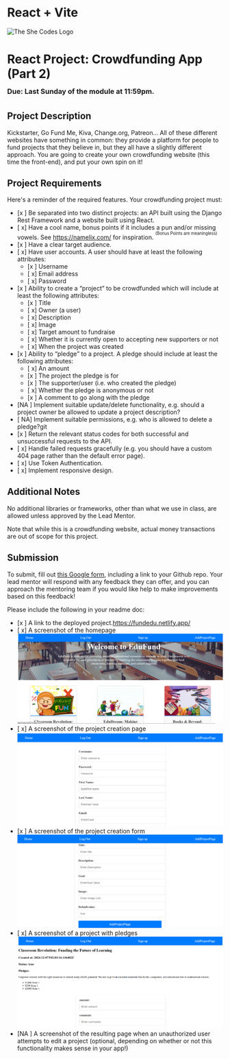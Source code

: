 # React + Vite

![The She Codes Logo](../../global_images/logo.png)

# React Project: Crowdfunding App (Part 2)<br><sub><sup><sub>Due: Last Sunday of the module at 11:59pm.</sub></sup></sub>

## Project Description

Kickstarter, Go Fund Me, Kiva, Change.org, Patreon… All of these different websites have something in common: they provide a platform for people to fund projects that they believe in, but they all have a slightly different approach. You are going to create your own crowdfunding website (this time the front-end), and put your own spin on it!

## Project Requirements

Here's a reminder of the required features. Your crowdfunding project must:

- [x ] Be separated into two distinct projects: an API built using the Django Rest Framework and a website built using React.
- [ x] Have a cool name, bonus points if it includes a pun and/or missing vowels. See https://namelix.com/ for inspiration. <sup><sup>(Bonus Points are meaningless)</sup></sup>
- [x ] Have a clear target audience.
- [ x] Have user accounts. A user should have at least the following attributes:
  - [x ] Username
  - [ x] Email address
  - [ x] Password
- [x ] Ability to create a “project” to be crowdfunded which will include at least the following attributes:
  - [x ] Title
  - [ x] Owner (a user)
  - [ x] Description
  - [ x] Image
  - [ x] Target amount to fundraise
  - [ x] Whether it is currently open to accepting new supporters or not
  - [ x] When the project was created
- [x ] Ability to “pledge” to a project. A pledge should include at least the following attributes:
  - [ x] An amount
  - [x ] The project the pledge is for
  - [x ] The supporter/user (i.e. who created the pledge)
  - [ x] Whether the pledge is anonymous or not
  - [x ] A comment to go along with the pledge
- [NA ] Implement suitable update/delete functionality, e.g. should a project owner be allowed to update a project description?
- [ NA] Implement suitable permissions, e.g. who is allowed to delete a pledge?git 
- [x ] Return the relevant status codes for both successful and unsuccessful requests to the API.
- [ x] Handle failed requests gracefully (e.g. you should have a custom 404 page rather than the default error page).
- [ x] Use Token Authentication.
- [ x] Implement responsive design.

## Additional Notes

No additional libraries or frameworks, other than what we use in class, are allowed unless approved by the Lead Mentor.

Note that while this is a crowdfunding website, actual money transactions are out of scope for this project.

## Submission

To submit, fill out [this Google form](https://forms.gle/34ymxgPhdT8YXDgF6), including a link to your Github repo. Your lead mentor will respond with any feedback they can offer, and you can approach the mentoring team if you would like help to make improvements based on this feedback!

Please include the following in your readme doc:

- [x ] A link to the deployed project.https://fundedu.netlify.app/
- [ x] A screenshot of the homepage ![alt text](image.png)
- [ x] A screenshot of the project creation page ![alt text](image-4.png)
- [x ] A screenshot of the project creation form ![alt text](image-2.png) 
- [ x] A screenshot of a project with pledges ![alt text](image-3.png)
- [NA ] A screenshot of the resulting page when an unauthorized user attempts to edit a project (optional, depending on whether or not this functionality makes sense in your app!)
